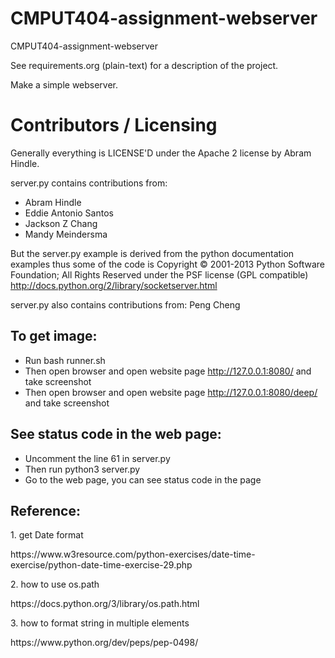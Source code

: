 CMPUT404-assignment-webserver
=============================

CMPUT404-assignment-webserver

See requirements.org (plain-text) for a description of the project.

Make a simple webserver.

Contributors / Licensing
========================

Generally everything is LICENSE'D under the Apache 2 license by Abram Hindle.

server.py contains contributions from:

* Abram Hindle
* Eddie Antonio Santos
* Jackson Z Chang
* Mandy Meindersma 

But the server.py example is derived from the python documentation
examples thus some of the code is Copyright © 2001-2013 Python
Software Foundation; All Rights Reserved under the PSF license (GPL
compatible) http://docs.python.org/2/library/socketserver.html

server.py also contains contributions from:
Peng Cheng  

To get image:  
--  
* Run bash runner.sh  
* Then open browser and open website page http://127.0.0.1:8080/ and take screenshot  
* Then open browser and open website page http://127.0.0.1:8080/deep/ and take screenshot 
 
See status code in the web page:  
--  

* Uncomment the line 61 in server.py  
* Then run python3 server.py  
* Go to the web page, you can see status code in the page  

Reference:  
-- 
<p>1. get Date format</p>
https://www.w3resource.com/python-exercises/date-time-exercise/python-date-time-exercise-29.php
<p>2. how to use os.path</p>
https://docs.python.org/3/library/os.path.html
<p>3. how to format string in multiple elements</p>
https://www.python.org/dev/peps/pep-0498/
